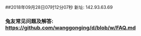 ##2018年09月28日07时12分07秒 新址: 142.93.63.69
### 兔友常见问题及解答: https://github.com/wanggonging/d/blob/w/FAQ.md
